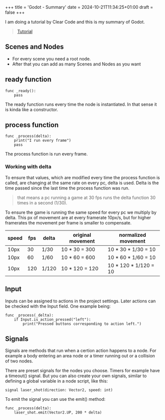 +++
title = 'Godot - Summary'
date = 2024-10-21T11:34:25+01:00
draft = false
+++

I am doing a tutorial by Clear Code and this is my summary of Godot.
>[Tutorial](https://youtu.be/nAh_Kx5Zh5Q)

## Scenes and Nodes

- For every scene you need a root node.
- After that you can add as many Scenes and Nodes as you want

## ready function

``` gdscript
func _ready():
	pass
```

The ready function runs every time the node is instantiated. In that sense it is kinda like a constructor.

## process function

``` gdscript
func _process(delta):
	print("I run every frame")
	pass
```

The process function is run every frame. 

### Working with delta

To ensure that values, which are modified every time the process function is called, are changing at the same rate on every pc, delta is used. Delta is the time passed since the last time the process function was run. 

> that means a pc running a game at 30 fps runs the delta function 30 times in a second (1/30).

To ensure the game is running the same speed for every pc we multiply by delta. This px of movement are at every framerate 10px/s, but for higher framerates the movement per frame is smaller to compensate. 

| speed | fps | delta | original movement | normalized movement     |
| ----- | --- | ----- | ----------------- | ----------------------- |
| 10px  | 30  | 1/30  | 10 * 30 = 300     | 10 \* 30 \* 1/30 = 10   |
| 10px  | 60  | 1/60  | 10 * 60 = 600     | 10 \* 60 \* 1/60 = 10   |
| 10px  | 120 | 1/120 | 10 * 120 = 120    | 10 \* 120 \* 1/120 = 10 |

## Input

Inputs can be assigned to actions in the project settings. Later actions can be checked with the Input field. One example being:

``` gdscript
func _process(_delta):
	if Input.is_action_pressed("left"):
		print("Pressed buttons corresponding to action left.")
```


## Signals

Signals are methods that run when a certion action happens to a node. For example a body entering an area node or a timer running out or a collision of two nodes.

There are preset signals for the nodes you choose. Timers for example have a timeout() signal. But you can also create your own signals, similar to defining a global variable in a node script, like this:

``` gdscript
signal laser_shot(direction: Vector2, speed: int)
```

To emit the signal you can use the emit() method:

``` gdscript
func _process(delta):
	laser_shot.emit(Vector2.UP, 200 * delta)
```
